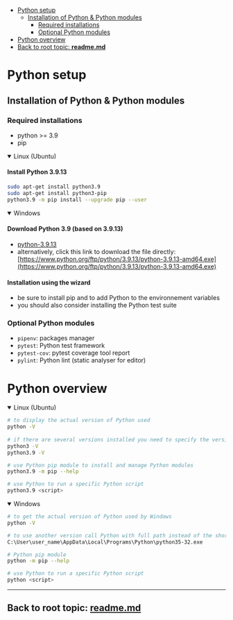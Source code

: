 <!--
* KINOVA (R) KORTEX (TM)
*
* Copyright (c) 2018 Kinova inc. All rights reserved.
*
* This software may be modified and distributed
* under the terms of the BSD 3-Clause license.
*
* Refer to the LICENSE file for details.
*
-->

<!-- TOC -->

- [Python setup](#python-setup)
    - [Installation of Python & Python modules](#installation-of-basic-python--python-modules)
        - [Required installations](#mandatory-installations)
        - [Optional Python modules](#facultative-usefull-python-modules)
- [Python overview](#python-overview)
- [Back to root topic: **readme.md**](#back-to-root-topic-readmemd)

<!-- /TOC -->

<a id="markdown-python-setup" name="python-setup"></a>
# Python setup

<a id="markdown-installation-of-basic-python--python-modules" name="installation-of-basic-python--python-modules"></a>
## Installation of Python & Python modules

<a id="markdown-mandatory-installations" name="mandatory-installations"></a>
### Required installations
- python >= 3.9
- pip

 <details open>
 <summary>Linux (Ubuntu)</summary>

 <h4>Install Python 3.9.13</h4>  

 ```sh
 sudo apt-get install python3.9
 sudo apt-get install python3-pip  
 python3.9 -m pip install --upgrade pip --user
 ```

</details>  

<p></p>

<details open>
<summary>Windows</summary>
<h4>Download Python 3.9 (based on 3.9.13)</h4>

- [python-3.9.13](https://www.python.org/downloads/release/python-3913/)  
- alternatively, click this link to download the file directly: [https://www.python.org/ftp/python/3.9.13/python-3.9.13-amd64.exe](https://www.python.org/ftp/python/3.9.13/python-3.9.13-amd64.exe)  

 <h4>Installation using the wizard</h4>  

 - be sure to install pip and to add Python to the environnement variables  
 - you should also consider installing the Python test suite  

</details>  

<a id="markdown-facultative-usefull-python-modules" name="facultative-usefull-python-modules"></a>
### Optional Python modules
- `pipenv`: packages manager
- `pytest`: Python test framework
- `pytest-cov`: pytest coverage tool report
- `pylint`: Python lint (static analyser for editor)

<a id="markdown-python-overview" name="python-overview"></a>
# Python overview

<details open>
<summary>Linux (Ubuntu)</summary>

```sh
# to display the actual version of Python used
python -V
 
# if there are several versions installed you need to specify the version  
python3 -V
python3.9 -V

# use Python pip module to install and manage Python modules
python3.9 -m pip --help

# use Python to run a specific Python script
python3.9 <script>
```

</details>  

<details open>
<summary>Windows</summary>

```sh
# to get the actual version of Python used by Windows
python -V

# to use another version call Python with full path instead of the shortcut alias (see following example)
C:\User\user_name\AppData\Local\Programs\Python\python35-32.exe

# Python pip module
python -m pip --help

# use Python to run a specific Python script
python <script>
```
_________________________
<a id="markdown-back-to-root-topic-readmemdreadmemd" name="back-to-root-topic-readmemdreadmemd"></a>
## Back to root topic: **[readme.md](../readme.md)**  

